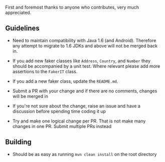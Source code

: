 First and foremost thanks to anyone who contributes, very much appreciated.


## Guidelines
- Need to maintain compatibility with Java 1.6 (and Android). Therefore any attempt to migrate to 1.6 JDKs and above will not be merged back in.

- If you add new faker classes like `Address`, `Country`, and `Number` they should be accompanied by a unit test. Where relevant please add more assertions to the `FakerIT` class.
- If you add a new faker class, update the `README.md`.
- Submit a PR with your change and if there are no comments, changes will be merged in
- If you're not sure about the change, raise an issue and have a discussion before spending time coding it up
- Try and make one logical change per PR. That is not make many changes in one PR. Submit multiple PRs instead

## Building

- Should be as easy as running `mvn clean install` on the root directory
